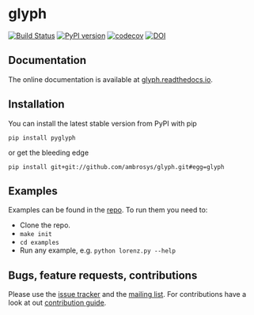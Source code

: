 # glyph

[![Build Status](https://travis-ci.org/Ambrosys/glyph.svg?branch=master)](https://travis-ci.org/Ambrosys/glyph) [![PyPI version](https://badge.fury.io/py/pyglyph.svg)](https://badge.fury.io/py/pyglyph)
[![codecov](https://codecov.io/gh/Ambrosys/glyph/branch/master/graph/badge.svg)](https://codecov.io/gh/Ambrosys/glyph) [![DOI](https://zenodo.org/badge/75950324.svg)](https://zenodo.org/badge/latestdoi/75950324)

## Documentation

The online documentation is available at [glyph.readthedocs.io](https://glyph.readthedocs.io).

## Installation

You can install the latest stable version from PyPI with pip

`pip install pyglyph`

or get the bleeding edge

`pip install git+git://github.com/ambrosys/glyph.git#egg=glyph`

## Examples

Examples can be found in the [repo](https://github.com/Ambrosys/glyph/tree/master/examples). To run them you need to:
 * Clone the repo.
 * `make init`
 * `cd examples`
 * Run any example, e.g. `python lorenz.py --help`

## Bugs, feature requests, contributions

Please use the [issue tracker](https://github.com/Ambrosys/glyph/issues) and the [mailing list](https://groups.google.com/forum/#!forum/pyglyph). For contributions have a look at out [contribution guide](https://github.com/ambrosys/glyph/blob/master/.github/CONTRIBUTING).
